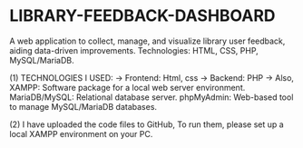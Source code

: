 # LIBRARY-FEEDBACK-DASHBOARD
A web application to collect, manage, and visualize library user feedback, aiding data-driven improvements. Technologies: HTML, CSS, PHP, MySQL/MariaDB.

(1) TECHNOLOGIES I USED: 
  -> Frontend: Html, css
  -> Backend: PHP 
-> Also,
  XAMPP: Software package for a local web server environment.
  MariaDB/MySQL: Relational database server.
  phpMyAdmin: Web-based tool to manage MySQL/MariaDB databases.

(2)
I have uploaded the code files to GitHub, To run them, please set up a local XAMPP environment on your PC.
